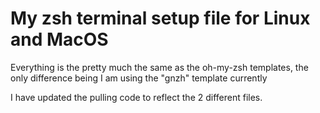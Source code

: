 # My zsh terminal setup file for Linux and MacOS

Everything is the pretty much the same as the oh-my-zsh templates, the only difference being I am using the "gnzh" template currently

I have updated the pulling code to reflect the 2 different files.
